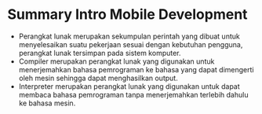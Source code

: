 # Summary Intro Mobile Development
* Perangkat lunak merupakan sekumpulan perintah yang dibuat untuk menyelesaikan suatu pekerjaan sesuai dengan kebutuhan pengguna, perangkat lunak tersimpan pada sistem komputer.
* Compiler merupakan perangkat lunak yang digunakan untuk menerjemahkan bahasa pemrograman ke bahasa yang dapat dimengerti oleh mesin sehingga dapat menghasilkan output.
* Interpreter merupakan perangkat lunak yang digunakan untuk dapat membaca bahasa pemrograman tanpa menerjemahkan terlebih dahulu ke bahasa mesin.

